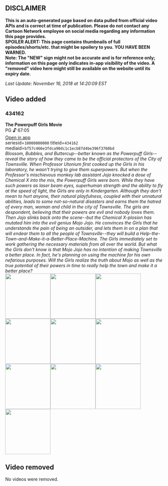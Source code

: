 ## DISCLAIMER
**This is an auto-generated page based on data pulled from official video APIs and is correct at time of publication. Please do not contact any Cartoon Network employee on social media regarding any information this page provides.**  
**SPOILER ALERT: This page contains thumbnails of full episodes/shorts/etc. that might be spoilery to you. YOU HAVE BEEN WARNED.**  
**Note: The "NEW" sign might not be accurate and is for reference only; information on this page only indicates in-app visibility of the video. A "removed" video here might still be available on the website until its expiry date.**  

_Last Update: November 16, 2018 at 14:20:09 EST_
## Video added
### 434162
**The Powerpuff Girls Movie**  
PG 🔓 67:05  
[Open in app](https://tinyurl.com/ybor72wk)  
seriesid=`10000000000` titleid=`434162` mediaid=`bf57c466e3fdca90dc1c1ecb87d4be396f3760bd`  
_Blossom, Bubbles, and Buttercup--better known as the Powerpuff Girls--reveal the story of how they came to be the official protectors of the City of Townsville. When Professor Utonium first cooked up the Girls in his laboratory, he wasn't trying to give them superpowers. But when the Professor's mischievous monkey lab assistant Jojo knocked a dose of Chemical X into the mix, the Powerpuff Girls were born. While they have such powers as laser beam eyes, superhuman strength and the ability to fly at the speed of light, the Girls are only in Kindergarten. Although they don't mean to hurt anyone, their natural playfulness, coupled with their unnatural abilities, leads to some not-so-natural disasters and earns them the hatred of every man, woman and child in the city of Townsville. The girls are despondent, believing that their powers are evil and nobody loves them. Then Jojo slinks back onto the scene--but the Chemical X-plosion has mutated him into the evil genius Mojo Jojo. He convinces the Girls that he understands the pain of being an outsider, and lets them in on a plan that will endear them to all the people of Townsville--they will build a Help-the-Town-and-Make-it-a-Better-Place-Machine. The Girls immediately set to work gathering the necessary materials from all over the world. But what the Girls don't know is that Mojo Jojo has no intention of making Townsville a better place. In fact, he's planning on using the machine for his own nefarious purposes. Will the Girls realize the truth about Mojo as well as the true potential of their powers in time to really help the town and make it a better place?_  
<a href="https://s3.amazonaws.com/cn-orchestrator/434162_001_1280x720.jpg"><img src="https://s3.amazonaws.com/cn-orchestrator/434162_001_640x360.jpg" height="144px" /></a><a href="https://s3.amazonaws.com/cn-orchestrator/434162_002_1280x720.jpg"><img src="https://s3.amazonaws.com/cn-orchestrator/434162_002_640x360.jpg" height="144px" /></a><a href="https://s3.amazonaws.com/cn-orchestrator/434162_003_1280x720.jpg"><img src="https://s3.amazonaws.com/cn-orchestrator/434162_003_640x360.jpg" height="144px" /></a><a href="https://s3.amazonaws.com/cn-orchestrator/434162_004_1280x720.jpg"><img src="https://s3.amazonaws.com/cn-orchestrator/434162_004_640x360.jpg" height="144px" /></a><a href="https://s3.amazonaws.com/cn-orchestrator/434162_005_1280x720.jpg"><img src="https://s3.amazonaws.com/cn-orchestrator/434162_005_640x360.jpg" height="144px" /></a><a href="https://s3.amazonaws.com/cn-orchestrator/434162_006_1280x720.jpg"><img src="https://s3.amazonaws.com/cn-orchestrator/434162_006_640x360.jpg" height="144px" /></a><a href="https://s3.amazonaws.com/cn-orchestrator/434162_007_1280x720.jpg"><img src="https://s3.amazonaws.com/cn-orchestrator/434162_007_640x360.jpg" height="144px" /></a><a href="https://s3.amazonaws.com/cn-orchestrator/434162_008_1280x720.jpg"><img src="https://s3.amazonaws.com/cn-orchestrator/434162_008_640x360.jpg" height="144px" /></a><a href="https://s3.amazonaws.com/cn-orchestrator/434162_009_1280x720.jpg"><img src="https://s3.amazonaws.com/cn-orchestrator/434162_009_640x360.jpg" height="144px" /></a><a href="https://s3.amazonaws.com/cn-orchestrator/434162_010_1280x720.jpg"><img src="https://s3.amazonaws.com/cn-orchestrator/434162_010_640x360.jpg" height="144px" /></a>
## Video removed
No videos were removed.
